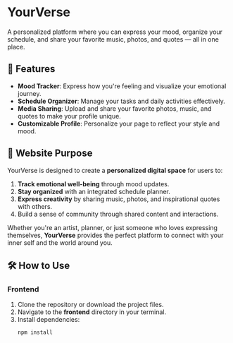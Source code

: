 # YourVerse  
A personalized platform where you can express your mood, organize your schedule, and share your favorite music, photos, and quotes — all in one place.

## 🌟 Features  
- **Mood Tracker**: Express how you're feeling and visualize your emotional journey.  
- **Schedule Organizer**: Manage your tasks and daily activities effectively.  
- **Media Sharing**: Upload and share your favorite photos, music, and quotes to make your profile unique.  
- **Customizable Profile**: Personalize your page to reflect your style and mood.  

## 🚀 Website Purpose  
YourVerse is designed to create a **personalized digital space** for users to:  
1. **Track emotional well-being** through mood updates.  
2. **Stay organized** with an integrated schedule planner.  
3. **Express creativity** by sharing music, photos, and inspirational quotes with others.  
4. Build a sense of community through shared content and interactions.  

Whether you're an artist, planner, or just someone who loves expressing themselves, **YourVerse** provides the perfect platform to connect with your inner self and the world around you.  

## 🛠️ How to Use  

### **Frontend**  
1. Clone the repository or download the project files.  
2. Navigate to the **frontend** directory in your terminal.  
3. Install dependencies:  
   ```bash
   npm install
